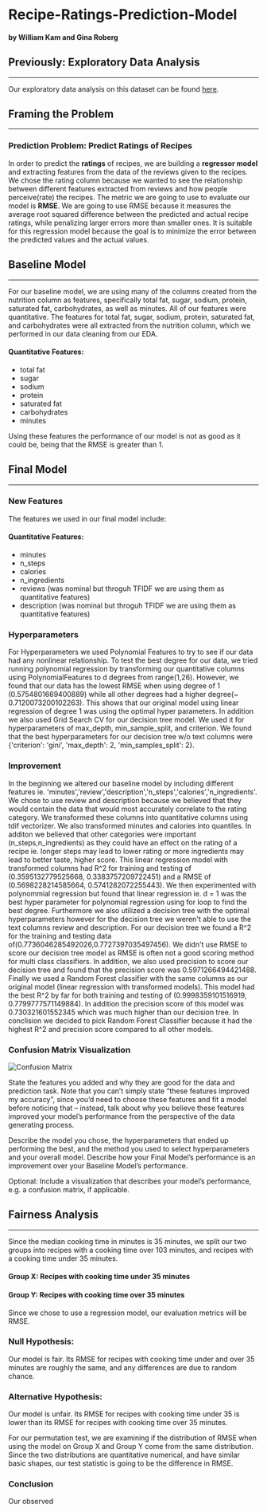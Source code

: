 # **Recipe-Ratings-Prediction-Model**
#### by William Kam and Gina Roberg
## Previously: Exploratory Data Analysis 
---
Our exploratory data analysis on this dataset can be found [here](https://ginaroberg.github.io/Recipes-and-Reviews-Data-Analysis/).

## Framing the Problem
---
### Prediction Problem: Predict Ratings of Recipes

In order to predict the **ratings** of recipes, we are building a **regressor model** and extracting features from the data of the reviews given to the recipes.  We chose the rating column because we wanted to see the relationship between different features extracted from reviews and how people perceive(rate) the recipes.   The metric we are going to use to evaluate our model is **RMSE**. We are going to use RMSE because it measures the average root squared difference between the predicted and actual recipe ratings, while penalizing larger errors more than smaller ones.  It is suitable for this regression model because the goal is to minimize the error between the predicted values and the actual values.

## Baseline Model
---

For our baseline model, we are using many of the columns created from the nutrition column as features, specifically total fat, sugar, sodium, protein, saturated fat, carbohydrates, as well as minutes.  All of our features were quantitative. The features for total fat, sugar, sodium, protein, saturated fat, and carbohydrates were all extracted from the nutrition column, which we performed in our data cleaning from our EDA.

#### Quantitative Features:
- total fat
- sugar
- sodium
- protein
- saturated fat
- carbohydrates
- minutes

Using these features the performance of our model is not as good as it could be, being that the RMSE is greater than 1.

## Final Model
---

### New Features
The features we used in our final model include:

#### Quantitative Features:
- minutes
- n_steps
- calories
- n_ingredients
- reviews (was nominal but throguh TFIDF we are using them as quantitative features)
- description (was nominal but throguh TFIDF we are using them as quantitative features)

### Hyperparameters
For Hyperparameters we used Polynomial Features to try to see if our data had any nonlinear relationship. To test the best degree for our data, we tried running polynomial regression by transforming our quantitative columns using PolynomialFeatures to d degrees from range(1,26). However, we found that our data has the lowest RMSE when using degree of 1 (0.5754801669400889) while all other degrees had a higher degree(~ 0.7120073200102263). This shows that our original model using linear regression of degree 1 was using the optimal hyper parameters. In addition we also used Grid Search CV for our decision tree model. We used it for hyperparameters of max_depth, min_sample_split, and criterion. We found that the best hyperparameters for our decision tree w/o text columns were {'criterion': 'gini', 'max_depth': 2, 'min_samples_split': 2}.

### Improvement
In the beginning we altered our baseline model by including different features ie. 'minutes','review','description','n_steps','calories','n_ingredients'. We chose to use review and description because we believed that they would contain the data that would most accurately correlate to the rating category. We transformed these columns into quantitative columns using tdif vectorizer. We also transformed minutes and calories into quantiles. In additon we believed that other categories were important (n_steps,n_ingredients) as they could have an effect on the rating of a recipe ie. longer steps may lead to lower rating or more ingredients may lead to better taste, higher score. This linear regression model with transformed columns had R^2 for training and testing of (0.3595132779525668, 0.3383757209722451) and a RMSE of (0.5698228214585664, 0.5741282072255443). We then experimented with polynommial regression but found that linear regression ie. d = 1 was the best hyper parameter for polynomial regression using for loop to find the best degree. Furthermore we also utilized a decision tree with the optimal hyperparameters however for the decision tree we weren't able to use the text columns review and description. For our decision tree we found a R^2 for the training and testing data of(0.7736046285492026,0.7727397035497456). We didn't use RMSE to score our decision tree model as RMSE is often not a good scoring method for multi class classifiers. In addition, we also used precision to score our decision tree and found that the precision score was 0.5971266494421488. Finally we used a Random Forest classifier with the same columns as our original model (linear regression with transformed models). This model had the best R^2 by far for both training and testing of (0.9998359101516919, 0.7799777571149884). In addition the precision score of this model was 0.730321601552345 which was much higher than our decision tree. In conclision we decided to pick Random Forest Classifier because it had the highest R^2 and precision score compared to all other models.

### Confusion Matrix Visualization
![Confusion Matrix](../assets/download.png "Confusion Matrix")

State the features you added and why they are good for the data and prediction task. Note that you can’t simply state “these features improved my accuracy”, since you’d need to choose these features and fit a model before noticing that – instead, talk about why you believe these features improved your model’s performance from the perspective of the data generating process.

Describe the model you chose, the hyperparameters that ended up performing the best, and the method you used to select hyperparameters and your overall model. Describe how your Final Model’s performance is an improvement over your Baseline Model’s performance.

Optional: Include a visualization that describes your model’s performance, e.g. a confusion matrix, if applicable.

## Fairness Analysis
---

Since the median cooking time in minutes is 35 minutes, we split our two groups into recipes with a cooking time over 103 minutes, and recipes with a cooking time under 35 minutes.

#### **Group X:** Recipes with cooking time under 35 minutes

#### **Group Y:** Recipes with cooking time over 35 minutes

Since we chose to use a regression model, our evaluation metrics will be RMSE.

### **Null Hypothesis:** 
Our model is fair. Its RMSE for recipes with cooking time under and over 35 minutes are roughly the same, and any differences are due to random chance.

### **Alternative Hypothesis:**
Our model is unfair. Its RMSE for recipes with cooking time under 35 is lower than its RMSE for recipes with cooking time over 35 minutes. 

For our permutation test, we are examining if the distribution of RMSE when using the model on Group X and Group Y come from the same distribution. Since the two distributions are quantitative numerical, and have similar basic shapes, our test statistic is going to be the difference in RMSE.

### Conclusion
Our observed 